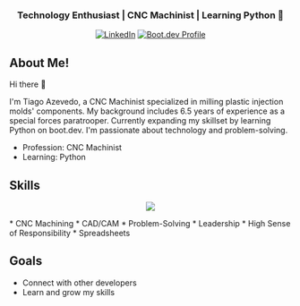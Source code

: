<h3 align="center">Technology Enthusiast | CNC Machinist | Learning Python 🚀</h3>
<div align="center">
<a href="https://www.linkedin.com/in/tiago-azevedo-9435932a4/"><img src="https://img.shields.io/badge/LinkedIn-Connect-blue?style=flat-square&logo=linkedin" alt="LinkedIn"></a>
<a href="https://www.boot.dev/u/tiagoasazevedo"><img src="https://img.shields.io/badge/Boot.dev-Profile-blue?style=flat-square&logo=python" alt="Boot.dev Profile"></a>
</div>

## About Me! ##
Hi there 👋

I'm Tiago Azevedo, a CNC Machinist specialized in milling plastic injection molds' components. My background includes 6.5 years of experience as a special forces paratrooper. Currently expanding my skillset by learning Python on boot.dev. I'm passionate about technology and problem-solving.

* Profession: CNC Machinist
* Learning: Python

## Skills ##
<p align="center">
  <img src="https://skillicons.dev/icons?i=cnc,cad,python&perline=10">
</p>
* CNC Machining
* CAD/CAM
* Problem-Solving
* Leadership
* High Sense of Responsibility
* Spreadsheets

## Goals ##
* Connect with other developers
* Learn and grow my skills
